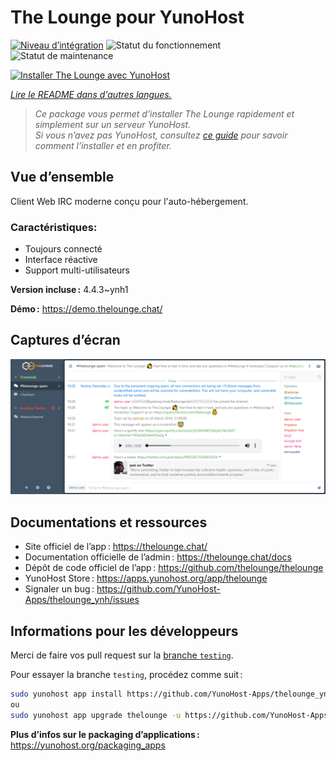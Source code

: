 <!--
Nota bene : ce README est automatiquement généré par <https://github.com/YunoHost/apps/tree/master/tools/readme_generator>
Il NE doit PAS être modifié à la main.
-->

# The Lounge pour YunoHost

[![Niveau d’intégration](https://dash.yunohost.org/integration/thelounge.svg)](https://dash.yunohost.org/appci/app/thelounge) ![Statut du fonctionnement](https://ci-apps.yunohost.org/ci/badges/thelounge.status.svg) ![Statut de maintenance](https://ci-apps.yunohost.org/ci/badges/thelounge.maintain.svg)

[![Installer The Lounge avec YunoHost](https://install-app.yunohost.org/install-with-yunohost.svg)](https://install-app.yunohost.org/?app=thelounge)

*[Lire le README dans d'autres langues.](./ALL_README.md)*

> *Ce package vous permet d’installer The Lounge rapidement et simplement sur un serveur YunoHost.*  
> *Si vous n’avez pas YunoHost, consultez [ce guide](https://yunohost.org/install) pour savoir comment l’installer et en profiter.*

## Vue d’ensemble

Client Web IRC moderne conçu pour l'auto-hébergement.

### Caractéristiques:

- Toujours connecté
- Interface réactive
- Support multi-utilisateurs 

**Version incluse :** 4.4.3~ynh1

**Démo :** <https://demo.thelounge.chat/>

## Captures d’écran

![Capture d’écran de The Lounge](./doc/screenshots/thelounge-screenshot.png)

## Documentations et ressources

- Site officiel de l’app : <https://thelounge.chat/>
- Documentation officielle de l’admin : <https://thelounge.chat/docs>
- Dépôt de code officiel de l’app : <https://github.com/thelounge/thelounge>
- YunoHost Store : <https://apps.yunohost.org/app/thelounge>
- Signaler un bug : <https://github.com/YunoHost-Apps/thelounge_ynh/issues>

## Informations pour les développeurs

Merci de faire vos pull request sur la [branche `testing`](https://github.com/YunoHost-Apps/thelounge_ynh/tree/testing).

Pour essayer la branche `testing`, procédez comme suit :

```bash
sudo yunohost app install https://github.com/YunoHost-Apps/thelounge_ynh/tree/testing --debug
ou
sudo yunohost app upgrade thelounge -u https://github.com/YunoHost-Apps/thelounge_ynh/tree/testing --debug
```

**Plus d’infos sur le packaging d’applications :** <https://yunohost.org/packaging_apps>
